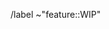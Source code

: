 <!-- Start your MR title with "WIP: " and indicate which new feature it implements -->

<!-- Indicate to which issue it relates (if any) by adding "Implements #[issue number]" -->


<!-- Don't remove the following line -->
/label ~"feature::WIP"

